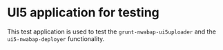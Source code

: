 # UI5 application for testing 

This test application is used to test the `grunt-nwabap-ui5uploader` and the `ui5-nwabap-deployer` functionality.